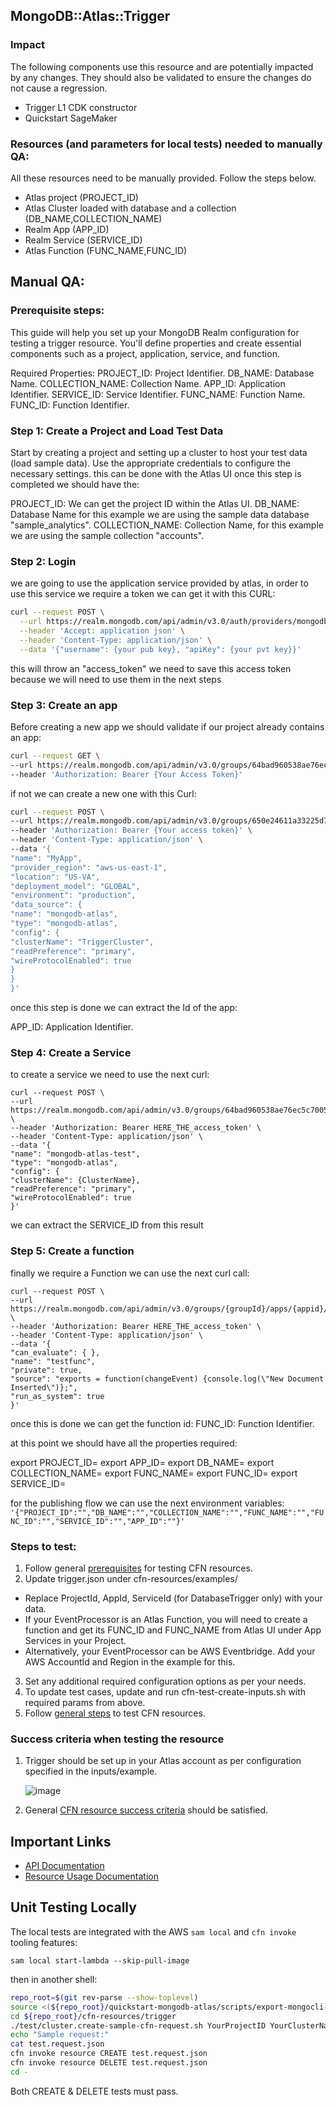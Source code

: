 ## MongoDB::Atlas::Trigger

### Impact
The following components use this resource and are potentially impacted by any changes. They should also be validated to ensure the changes do not cause a regression.
- Trigger L1 CDK constructor
- Quickstart SageMaker




### Resources (and parameters for local tests) needed to manually QA:
All these resources need to be manually provided. Follow the steps below.
- Atlas project (PROJECT_ID)
- Atlas Cluster loaded with database and a collection (DB_NAME,COLLECTION_NAME)
- Realm App (APP_ID)
- Realm Service (SERVICE_ID)
- Atlas Function (FUNC_NAME,FUNC_ID)


## Manual QA:

### Prerequisite steps:

This guide will help you set up your MongoDB Realm configuration for testing a trigger resource.
You'll define properties and create essential components such as a project, application, service, and function.

Required Properties:
PROJECT_ID: Project Identifier.
DB_NAME: Database Name.
COLLECTION_NAME: Collection Name.
APP_ID: Application Identifier.
SERVICE_ID: Service Identifier.
FUNC_NAME: Function Name.
FUNC_ID: Function Identifier.


### Step 1: Create a Project and Load Test Data
Start by creating a project and setting up a cluster to host your test data (load sample data).
Use the appropriate credentials to configure the necessary settings. this can be done with the Atlas UI
once this step is completed we should have the:

PROJECT_ID: We can get the project ID within the Atlas UI.
DB_NAME: Database Name for this example we are using the sample data database "sample_analytics".
COLLECTION_NAME: Collection Name, for this example we are using the sample collection "accounts".

### Step 2: Login

we are going to use the application service provided by atlas, in order to use this service we require a token we can get it
with this CURL:
``` bash
curl --request POST \
  --url https://realm.mongodb.com/api/admin/v3.0/auth/providers/mongodb-cloud/login \
  --header 'Accept: application json' \
  --header 'Content-Type: application/json' \
  --data '{"username": {your pub key}, "apiKey": {your pvt key}}'
```
this will throw an "access_token" we need to save this access token because we will need to use them in the next steps

### Step 3: Create an app
Before creating a new app we should validate if our project already contains an app:
``` bash
curl --request GET \
--url https://realm.mongodb.com/api/admin/v3.0/groups/64bad960538ae76ec5c70050/apps \
--header 'Authorization: Bearer {Your Access Token}'
```
if not we can create a new one with this Curl:
``` bash
curl --request POST \
--url https://realm.mongodb.com/api/admin/v3.0/groups/650e24611a33225d7e9b90d5/apps \
--header 'Authorization: Bearer {Your access token}' \
--header 'Content-Type: application/json' \
--data '{
"name": "MyApp",
"provider_region": "aws-us-east-1",
"location": "US-VA",
"deployment_model": "GLOBAL",
"environment": "production",
"data_source": {
"name": "mongodb-atlas",
"type": "mongodb-atlas",
"config": {
"clusterName": "TriggerCluster",
"readPreference": "primary",
"wireProtocolEnabled": true
}
}
}'
```

once this step is done we can extract the Id of the app:

APP_ID: Application Identifier.

### Step 4: Create a Service
to create a service we need to use the next curl:
```
curl --request POST \
--url https://realm.mongodb.com/api/admin/v3.0/groups/64bad960538ae76ec5c70050/apps/64c00d91250e0ebe36dc6bc6/services \
--header 'Authorization: Bearer HERE_THE_access_token' \
--header 'Content-Type: application/json' \
--data '{
"name": "mongodb-atlas-test",
"type": "mongodb-atlas",
"config": {
"clusterName": {ClusterName},
"readPreference": "primary",
"wireProtocolEnabled": true
}'
```
we can extract the SERVICE_ID from this result

### Step 5: Create a function

finally we require a Function we can use the next curl call:
```
curl --request POST \
--url https://realm.mongodb.com/api/admin/v3.0/groups/{groupId}/apps/{appid}/functions \
--header 'Authorization: Bearer HERE_THE_access_token' \
--header 'Content-Type: application/json' \
--data '{
"can_evaluate": { },
"name": "testfunc",
"private": true,
"source": "exports = function(changeEvent) {console.log(\"New Document Inserted\")};",
"run_as_system": true
}'
```

once this is done we can get the function id: FUNC_ID: Function Identifier.

at this point we should have all the properties required:

export PROJECT_ID=
export APP_ID=
export DB_NAME=
export COLLECTION_NAME=
export FUNC_NAME=
export FUNC_ID=
export SERVICE_ID=

for the publishing flow we can use the next environment variables:
`'{"PROJECT_ID":"","DB_NAME":"","COLLECTION_NAME":"","FUNC_NAME":"","FUNC_ID":"","SERVICE_ID":"","APP_ID":""}'`

### Steps to test:
1. Follow general [prerequisites](../../../TESTING.md#prerequisites) for testing CFN resources.
2. Update trigger.json under cfn-resources/examples/
 - Replace ProjectId, AppId, ServiceId (for DatabaseTrigger only) with your data.
 - If your EventProcessor is an Atlas Function, you will need to create a function and get its FUNC_ID and FUNC_NAME from Atlas UI under App Services in your Project.
 - Alternatively, your EventProcessor can be AWS Eventbridge. Add your AWS AccountId and Region in the example for this.
3. Set any additional required configuration options as per your needs.
4. To update test cases, update and run cfn-test-create-inputs.sh with required params from above.
5. Follow [general steps](../../../TESTING.md#steps) to test CFN resources.

### Success criteria when testing the resource
1. Trigger should be set up in your Atlas account as per configuration specified in the inputs/example.

   ![image](https://user-images.githubusercontent.com/122359335/227495196-59063691-c475-449c-b6b1-f206f4404715.png) 

2. General [CFN resource success criteria](../../../TESTING.md#success-criteria-when-testing-the-resource) should be satisfied.

## Important Links
- [API Documentation](https://www.mongodb.com/docs/atlas/app-services/admin/api/v3/#tag/triggers)
- [Resource Usage Documentation](https://www.mongodb.com/docs/atlas/triggers/#service-functions-provide-server-side-logic)

## Unit Testing Locally

The local tests are integrated with the AWS `sam local` and `cfn invoke` tooling features:

```
sam local start-lambda --skip-pull-image
```
then in another shell:
```bash
repo_root=$(git rev-parse --show-toplevel)
source <(${repo_root}/quickstart-mongodb-atlas/scripts/export-mongocli-config.py)
cd ${repo_root}/cfn-resources/trigger
./test/cluster.create-sample-cfn-request.sh YourProjectID YourClusterName > test.request.json 
echo "Sample request:"
cat test.request.json
cfn invoke resource CREATE test.request.json 
cfn invoke resource DELETE test.request.json 
cd -
```

Both CREATE & DELETE tests must pass.
